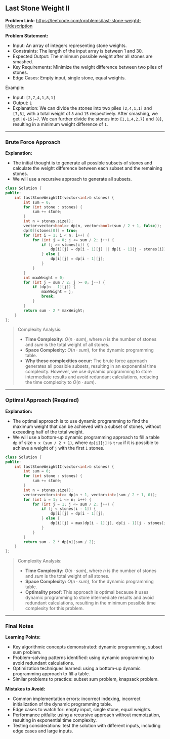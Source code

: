 ## Last Stone Weight II
**Problem Link:** https://leetcode.com/problems/last-stone-weight-ii/description

**Problem Statement:**
- Input: An array of integers representing stone weights.
- Constraints: The length of the input array is between 1 and 30.
- Expected Output: The minimum possible weight after all stones are smashed.
- Key Requirements: Minimize the weight difference between two piles of stones.
- Edge Cases: Empty input, single stone, equal weights.

Example:
- Input: `[2,7,4,1,8,1]`
- Output: `1`
- Explanation: We can divide the stones into two piles `[2,4,1,1]` and `[7,8]`, with a total weight of `8` and `15` respectively. After smashing, we get `|8-15|=7`. We can further divide the stones into `[1,1,4,2,7]` and `[8]`, resulting in a minimum weight difference of `1`.

---

### Brute Force Approach

**Explanation:**
- The initial thought is to generate all possible subsets of stones and calculate the weight difference between each subset and the remaining stones.
- We will use a recursive approach to generate all subsets.

```cpp
class Solution {
public:
    int lastStoneWeightII(vector<int>& stones) {
        int sum = 0;
        for (int stone : stones) {
            sum += stone;
        }
        int n = stones.size();
        vector<vector<bool>> dp(n, vector<bool>(sum / 2 + 1, false));
        dp[0][stones[0]] = true;
        for (int i = 1; i < n; i++) {
            for (int j = 0; j <= sum / 2; j++) {
                if (j >= stones[i]) {
                    dp[i][j] = dp[i - 1][j] || dp[i - 1][j - stones[i]];
                } else {
                    dp[i][j] = dp[i - 1][j];
                }
            }
        }
        int maxWeight = 0;
        for (int j = sum / 2; j >= 0; j--) {
            if (dp[n - 1][j]) {
                maxWeight = j;
                break;
            }
        }
        return sum - 2 * maxWeight;
    }
};
```

> Complexity Analysis:
> - **Time Complexity:** $O(n \cdot sum)$, where $n$ is the number of stones and $sum$ is the total weight of all stones.
> - **Space Complexity:** $O(n \cdot sum)$, for the dynamic programming table.
> - **Why these complexities occur:** The brute force approach generates all possible subsets, resulting in an exponential time complexity. However, we use dynamic programming to store intermediate results and avoid redundant calculations, reducing the time complexity to $O(n \cdot sum)$.

---

### Optimal Approach (Required)

**Explanation:**
- The optimal approach is to use dynamic programming to find the maximum weight that can be achieved with a subset of stones, without exceeding half of the total weight.
- We will use a bottom-up dynamic programming approach to fill a table `dp` of size `n x (sum / 2 + 1)`, where `dp[i][j]` is `true` if it is possible to achieve a weight of `j` with the first `i` stones.

```cpp
class Solution {
public:
    int lastStoneWeightII(vector<int>& stones) {
        int sum = 0;
        for (int stone : stones) {
            sum += stone;
        }
        int n = stones.size();
        vector<vector<int>> dp(n + 1, vector<int>(sum / 2 + 1, 0));
        for (int i = 1; i <= n; i++) {
            for (int j = 1; j <= sum / 2; j++) {
                if (j < stones[i - 1]) {
                    dp[i][j] = dp[i - 1][j];
                } else {
                    dp[i][j] = max(dp[i - 1][j], dp[i - 1][j - stones[i - 1]] + stones[i - 1]);
                }
            }
        }
        return sum - 2 * dp[n][sum / 2];
    }
};
```

> Complexity Analysis:
> - **Time Complexity:** $O(n \cdot sum)$, where $n$ is the number of stones and $sum$ is the total weight of all stones.
> - **Space Complexity:** $O(n \cdot sum)$, for the dynamic programming table.
> - **Optimality proof:** This approach is optimal because it uses dynamic programming to store intermediate results and avoid redundant calculations, resulting in the minimum possible time complexity for this problem.

---

### Final Notes

**Learning Points:**
- Key algorithmic concepts demonstrated: dynamic programming, subset sum problem.
- Problem-solving patterns identified: using dynamic programming to avoid redundant calculations.
- Optimization techniques learned: using a bottom-up dynamic programming approach to fill a table.
- Similar problems to practice: subset sum problem, knapsack problem.

**Mistakes to Avoid:**
- Common implementation errors: incorrect indexing, incorrect initialization of the dynamic programming table.
- Edge cases to watch for: empty input, single stone, equal weights.
- Performance pitfalls: using a recursive approach without memoization, resulting in exponential time complexity.
- Testing considerations: test the solution with different inputs, including edge cases and large inputs.